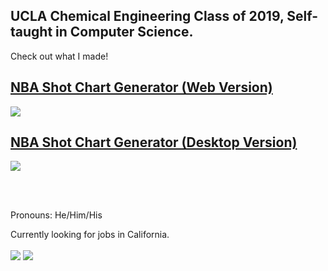 ## UCLA Chemical Engineering Class of 2019, Self-taught in Computer Science. 
Check out what I made!

## <a href="https://samnishita.github.io/ShotChartWeb/">NBA Shot Chart Generator (Web Version)</a>

<a href="https://github.com/samnishita/ShotChartWeb"><img align="center" src="https://github-readme-stats.vercel.app/api/pin/?username=samnishita&repo=ShotChartWeb&theme=tokyonight"/></a>

## <a href="https://github.com/samnishita/Custom-NBA-Shot-Chart-Generator">NBA Shot Chart Generator (Desktop Version)</a>

<a href="https://github.com/samnishita/Custom-NBA-Shot-Chart-Generator"><img align="center" src="https://github-readme-stats.vercel.app/api/pin/?username=samnishita&repo=Custom-NBA-Shot-Chart-Generator&theme=tokyonight"/></a>

<br>
<br>

Pronouns: He/Him/His

Currently looking for jobs in California.

<img align="center" src="https://github-readme-stats.vercel.app/api/?username=samnishita&count_private=true&hide=issues,contribs&show_icons=true&theme=tokyonight" />
<img align="center" src="https://github-readme-stats.vercel.app/api/top-langs/?username=samnishita&theme=tokyonight" />

<!--
**samnishita/samnishita** is a ✨ _special_ ✨ repository because its `README.md` (this file) appears on your GitHub profile.

Here are some ideas to get you started:

- 🔭 I’m currently working on ...
- 🌱 I’m currently learning ...
- 👯 I’m looking to collaborate on ...
- 🤔 I’m looking for help with ...
- 💬 Ask me about ...
- 📫 How to reach me: ...
- 😄 Pronouns: ...
- ⚡ Fun fact: ...
-->
